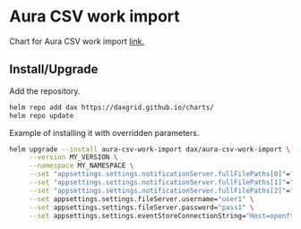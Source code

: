 # Aura CSV work import

Chart for Aura CSV work import [link.](https://github.com/DAXGRID/aura-csv-work-import)

## Install/Upgrade

Add the repository.

```sh
helm repo add dax https://daxgrid.github.io/charts/
helm repo update
```

Example of installing it with overridden parameters.

```sh
helm upgrade --install aura-csv-work-import dax/aura-csv-work-import \
     --version MY_VERSION \
     --namespace MY_NAMESPACE \
     --set "appsettings.settings.notificationServer.fullFilePaths[0]"="/Projekter.csv" \
     --set "appsettings.settings.notificationServer.fullFilePaths[1]"="/Eftertilslutninger.csv" \
     --set "appsettings.settings.notificationServer.fullFilePaths[2]"="/Opgaver i projekter.csv" \
     --set appsettings.settings.fileServer.username="user1" \
     --set appsettings.settings.fileServer.password="pass1" \
     --set appsettings.settings.eventStoreConnectionString="Host=openftth-event-store-postgresql;Port=5432;Username=postgres;Password=postgres;Database=EVENT_STORE"
```
